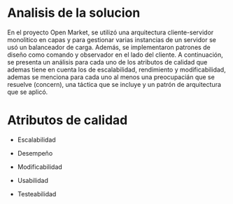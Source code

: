 # Analisis de la solucion

En el proyecto Open Market, se utilizó una arquitectura cliente-servidor monolitico en capas y para gestionar varias instancias de un servidor se usó un balanceador de carga. Además, se implementaron patrones de diseño como comando y observador en el lado del cliente. A continuación, se presenta un análisis para cada uno de los atributos de calidad que ademas tiene en cuenta los de escalabilidad, rendimiento y modificabilidad, ademas se menciona para cada uno al menos una preocupacián que se resuelve (concern), una táctica que se incluye y un patrón de arquitectura que se aplicó.


# Atributos de calidad

- Escalabilidad

- Desempeño

- Modificabilidad

- Usabilidad

- Testeabilidad

